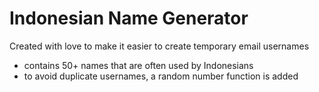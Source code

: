 # Indonesian Name Generator

Created with love to make it easier to create temporary email usernames

- contains 50+ names that are often used by Indonesians
- to avoid duplicate usernames, a random number function is added


